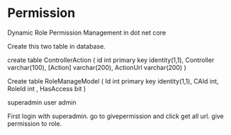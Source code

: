 # Permission
Dynamic Role Permission Management in dot net core 


Create this two table in database.


create table  ControllerAction
(
id int primary key identity(1,1),
Controller varchar(100),
[Action] varchar(200),
ActionUrl varchar(200)
)

Create table RoleManageModel
(
Id int primary key identity(1,1),
CAId int,
RoleId int ,
HasAccess bit
)



superadmin 
user 
admin

First login with superadmin. go to givepermission and click get all url. 
give permission to role. 
